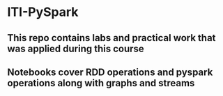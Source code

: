 # ITI-PySpark
## This repo contains labs and practical work that was applied during this course 
## Notebooks cover RDD operations and pyspark operations along with graphs and streams
